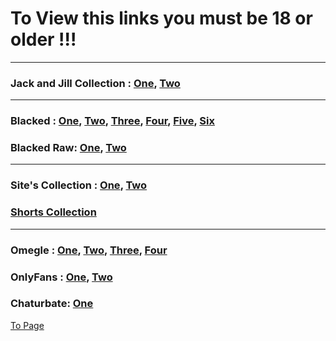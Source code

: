# To View this links you must be 18 or older !!!
---

### Jack and Jill Collection : [One](https://do0od.com/f/v84k5p9swd), [Two](https://d000d.com/f/fgt8naq8ds)

---
### Blacked : [One](https://d0000d.com/f/ezd07sp7ke), [Two](https://d0000d.com/f/2o6xrjfd2z), [Three](https://d0000d.com/f/0vuhnw4s4h), [Four](https://d0000d.com/f/f3w0bnccx9), [Five](https://d0000d.com/f/jd3rg36u8v), [Six](https://d0000d.com/f/us8fu3z9zh)
### Blacked Raw: [One](https://d0000d.com/f/9xq06ysq78), [Two](https://d0000d.com/f/vzc98r0nyb)

---
### Site's Collection : [One](https://do0od.com/f/ag3hdmz6vd), [Two](https://d000d.com/f/njqkvz35qn)

### [Shorts Collection](https://do0od.com/f/j3g2m5x2um)
---

### Omegle : [One](https://do0od.com/f/2s6osub0zi), [Two](https://do0od.com/f/lkus45qrnh), [Three](https://d000d.com/f/9p9fqgv1rr), [Four](https://dood.li/f/lpp3wfqt4n)

### OnlyFans : [One](https://do0od.com/f/qrzwebeute), [Two](https://d000d.com/f/6v3m62yeox)

### Chaturbate: [One](https://do0od.com/f/7zmjx5dfqs)

[To Page](https://github.com/yva0010/nsfw_of/tree/main)
